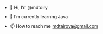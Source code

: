 - 👋 Hi, I’m @mdtoiry

- 🌱 I’m currently learning Java

- 📫 How to reach me: mdtairova@gmail.com

<!---
mdtoiry/mdtoiry is a ✨ special ✨ repository because its `README.md` (this file) appears on your GitHub profile.
You can click the Preview link to take a look at your changes.
--->
